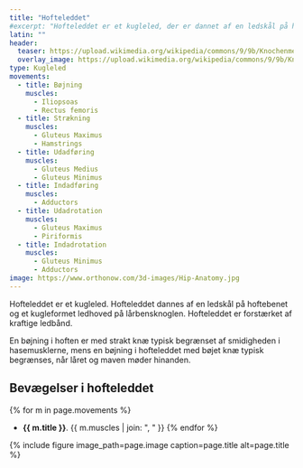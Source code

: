 ```yaml
---
title: "Hofteleddet"
#excerpt: "Hofteleddet er et kugleled, der er dannet af en ledskål på hoftebenet og et ledhoved på lårbensknoglen. Leddet er forstærket af kraftige ledbånd, der begrænser stræknings- og udadføringsbevægelser."
latin: ""
header:
  teaser: https://upload.wikimedia.org/wikipedia/commons/9/9b/Knochenmetastase_Mamma-Ca_Becken_02.jpg
  overlay_image: https://upload.wikimedia.org/wikipedia/commons/9/9b/Knochenmetastase_Mamma-Ca_Becken_02.jpg
type: Kugleled
movements: 
  - title: Bøjning
    muscles:
      - Iliopsoas
      - Rectus femoris
  - title: Strækning
    muscles:
      - Gluteus Maximus
      - Hamstrings
  - title: Udadføring
    muscles:
      - Gluteus Medius
      - Gluteus Minimus
  - title: Indadføring
    muscles:
      - Adductors
  - title: Udadrotation
    muscles:
      - Gluteus Maximus
      - Piriformis
  - title: Indadrotation
    muscles:
      - Gluteus Minimus
      - Adductors
image: https://www.orthonow.com/3d-images/Hip-Anatomy.jpg
---
```


Hofteleddet er et kugleled. Hofteleddet dannes af en ledskål på hoftebenet og et kugleformet ledhoved på lårbensknoglen. Hofteleddet er forstærket af kraftige ledbånd.

En bøjning i hoften er med strakt knæ typisk begrænset af smidigheden i hasemusklerne, mens en bøjning i hofteleddet med bøjet knæ typisk begrænses, når låret og maven møder hinanden.

## Bevægelser i hofteleddet

{% for m in page.movements %}
- **{{ m.title }}**.
  {{ m.muscles | join: ", " }}
{% endfor %}

{% include figure image_path=page.image caption=page.title alt=page.title %}
